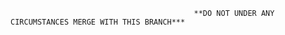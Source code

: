                                              **DO NOT UNDER ANY CIRCUMSTANCES MERGE WITH THIS BRANCH***
